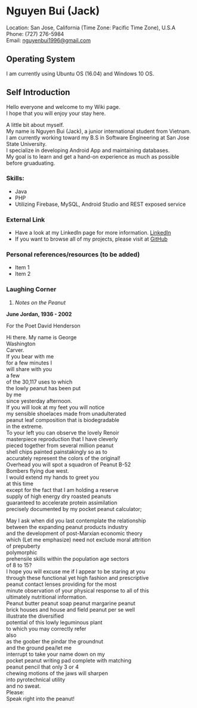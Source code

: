 # Nguyen Bui (Jack)
Location: San Jose, California (Time Zone: Pacific Time Zone), U.S.A  
Phone: (727) 276-5984  
Email: nguyenbui1996@gmail.com  

## Operating System
I am currently using Ubuntu OS (16.04) and Windows 10 OS.

## Self Introduction

Hello everyone and welcome to my Wiki page.  
I hope that you will enjoy your stay here.  

A little bit about myself.  
My name is Nguyen Bui (Jack), a junior international student from Vietnam.    
I am currently working toward my B.S in Software Engineering at San Jose State University.  
I specialize in developing Android App and maintaining databases.  
My goal is to learn and get a hand-on experience as much as possible before gruaduating.  

### Skills:
* Java
* PHP
* Utilizing Firebase, MySQL, Android Studio and REST exposed service

### External Link
* Have a look at my LinkedIn page for more information. [LinkedIn](https://www.linkedin.com/in/nguyen-bui-952b95a4/)
* If you want to browse all of my projects, please visit at [GitHub](https://github.com/Jackbui96)

### Personal references/resources (to be added)
* Item 1
* Item 2

### Laughing Corner

  1. *Notes on the Peanut*
  
  **June Jordan, 1936 - 2002**

  For the Poet David Henderson

Hi there. My name is George  
Washington  
Carver.  
If you bear with me  
for a few minutes I  
will share with you  
a few  
of the 30,117 uses to which  
the lowly peanut has been put  
by me  
since yesterday afternoon.  
If you will look at my feet you will notice  
my sensible shoelaces made from unadulterated  
peanut leaf composition that is biodegradable  
in the extreme.  
To your left you can observe the lovely Renoir  
masterpiece reproduction that I have cleverly  
pieced together from several million peanut  
shell chips painted painstakingly so as to  
accurately represent the colors of the original!  
Overhead you will spot a squadron of Peanut B-52  
Bombers flying due west.  
I would extend my hands to greet you  
at this time  
except for the fact that I am holding a reserve  
supply of high energy dry roasted peanuts  
guaranteed to accelerate protein assimilation  
precisely documented by my pocket peanut calculator;  

May I ask when did you last contemplate the relationship  
between the expanding peanut products industry  
and the development of post-Marxian economic theory  
which (Let me emphasize) need not exclude moral attrition  
of prepuberty  
polymorphic  
prehensile skills within the population age sectors  
of 8 to 15?  
I hope you will excuse me if I appear to be staring at you  
through these functional yet high fashion and prescriptive  
peanut contact lenses providing for the most  
minute observation of your physical response to all of this  
ultimately nutritional information.  
Peanut butter peanut soap peanut margarine peanut  
brick houses and house and field peanut per se well  
illustrate the diversified  
potential of this lowly leguminous plant  
to which you may correctly refer  
also  
as the goober the pindar the groundnut  
and the ground pea/let me  
interrupt to take your name down on my  
pocket peanut writing pad complete with matching  
peanut pencil that only 3 or 4  
chewing motions of the jaws will sharpen  
into pyrotechnical utility  
and no sweat.  
Please:  
Speak right into the peanut!  

